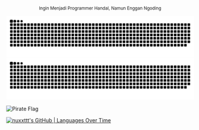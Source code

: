 <p align="center" style="text-align: center;">
  <br>
  <small>Ingin Menjadi Programmer Handal, Namun Enggan Ngoding</small>
  <small></small>
</p>


![github contribution grid snake animation](https://raw.githubusercontent.com/nuxxttt/nuxxttt/output/github-contribution-grid-snake-dark.svg#gh-dark-mode-only)
![github contribution grid snake animation](https://raw.githubusercontent.com/nuxxttt/nuxxttt/output/github-contribution-grid-snake.svg#gh-light-mode-only)

<img src="https://raw.githubusercontent.com/Tarikul-Islam-Anik/Telegram-Animated-Emojis/main/Flags/Pirate%20Flag.webp" alt="Pirate Flag" width="25" height="25" />

[![nuxxttt's GitHub | Languages Over Time](https://stats.quira.sh/nuxxttt/languages-over-time?theme=dark)](https://quira.sh?utm_source=widgets&utm_campaign=nuxxttt)
